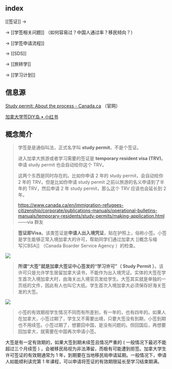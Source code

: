 
## index

[[签证]] ->

-> [[学签相关问题]] （如何容易过？中国人通过率？移民倾向？）

-> [[学签申请流程]]

-> [[SDS]]

-> [[旅转学]]

-> [[学习计划]]

## 信息源

[Study permit: About the process - Canada.ca](https://www.canada.ca/en/immigration-refugees-citizenship/services/study-canada/study-permit.html) （官网）

[加拿大学签DIY岛 • 小红书](https://www.xiaohongshu.com/user/profile/5b8bcbe3a79fd200011f863a?xhsshare=CopyLink&appuid=5d447433000000001000dc9b&apptime=1662354741)


## 概念简介

> 学签是是通俗叫法，正式名字叫 **study permit**，不是个签证。
> 
> 进入加拿大旅游或者学习需要的签证是 **temporary resident visa (TRV)**。申请 study permit 也会自动给你这个 TRV。
> 
> 这两个东西是同时存在的。比如你申请 2 年的 study permit，会自动给你 2 年的 TRV。但是比如你申请 study permit 之前以旅游的名义申请到了半年的 TRV，然后申请 2 年 study permit，那么这个 TRV 应该也会延长到 2 年。
> 
> https://www.canada.ca/en/immigration-refugees-citizenship/corporate/publications-manuals/operational-bulletins-manuals/temporary-residents/study-permits/making-application.html
> ——via 群友


> **签证即Visa**。该类签证是**申请人出入境凭证**，贴在护照上，俗称小签。小签是学生能够正常入境加拿大的许可，帮助同学们通过加拿大 [[概念与缩写|CBSA]] （Canada Boarder Service Agency ）的检查。

![](https://picture-guan.oss-cn-hangzhou.aliyuncs.com/20230227144033.png)


> **所谓“大签”就是加拿大签证中心签发的“学习许可”（ Study Permit ）**。该许可只是允许学生居留加拿大读书，不能作为出入境凭证。实体的大签在学生首次入境加拿大时，由海关出入境官员发给学生。大签其实就是单独的一页纸的文件，因此有人也叫它大纸。学生首次入境加拿大必须保存好海关签发的大签。

![](https://picture-guan.oss-cn-hangzhou.aliyuncs.com/20230227143919.png)

>小签的有效期视学生情况不同而有所差别，有一年的，也有四年的。如果人在加拿大，小签过期了，学生又不需要出境，只要大签没有到期，小签到期也不用续签。小签过期了，想要回中国，是没有问题的。但回国后，再想要回加拿大，就需要在中国再次申请小签。
>
大签是有一定有效期的，如果大签到期未续签且情况严重的 ( 一般情况下最迟不能超过三个月续签 ) ，会被移民局视为非法滞留，而极有可能遭到拒签。加拿大学生许可签证的有效期通常为 1 年，到期要在当地移民局申请延期。一般情况下，申请人如能顺利读完第 1 年课程，可以申请将签证的有效期限延长至学习结束期满。